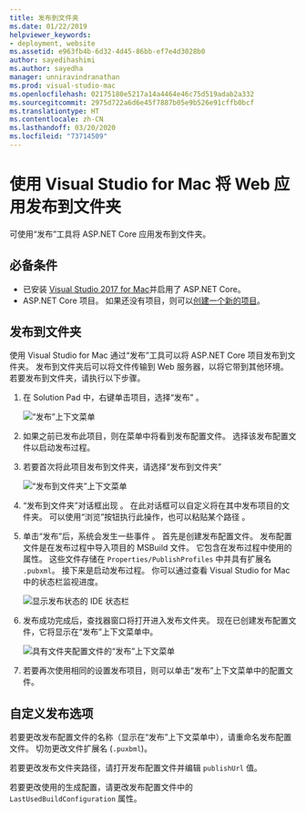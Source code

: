 ```yaml
---
title: 发布到文件夹
ms.date: 01/22/2019
helpviewer_keywords:
- deployment, website
ms.assetid: e963fb4b-6d32-4d45-86bb-ef7e4d3028b0
author: sayedihashimi
ms.author: sayedha
manager: unniravindranathan
ms.prod: visual-studio-mac
ms.openlocfilehash: 02175180e5217a14a4464e46c75d519adab2a332
ms.sourcegitcommit: 2975d722a6d6e45f7887b05e9b526e91cffb0bcf
ms.translationtype: HT
ms.contentlocale: zh-CN
ms.lasthandoff: 03/20/2020
ms.locfileid: "73714509"
---
```

# <a name="publish-a-web-app-to-a-folder-using-visual-studio-for-mac"></a>使用 Visual Studio for Mac 将 Web 应用发布到文件夹

可使用“发布”工具将 ASP.NET Core 应用发布到文件夹。

## <a name="prerequisites"></a>必备条件

- 已安装 [Visual Studio 2017 for Mac](https://visualstudio.microsoft.com/downloads/?utm_medium=microsoft&utm_source=docs.microsoft.com&utm_campaign=inline+link&utm_content=download+vs4mac2017)并启用了 ASP.NET Core。
- ASP.NET Core 项目。 如果还没有项目，则可以[创建一个新的项目](/visualstudio/mac/create-new-projects?view=vsmac-2017)。

## <a name="publish-to-folder"></a>发布到文件夹

使用 Visual Studio for Mac 通过“发布”工具可以将 ASP.NET Core 项目发布到文件夹。 发布到文件夹后可以将文件传输到 Web 服务器，以将它带到其他环境。 若要发布到文件夹，请执行以下步骤。

 1. 在 Solution Pad 中，右键单击项目，选择“发布”  。

    ![“发布”上下文菜单](media/publish-context-menu.png)

 2. 如果之前已发布此项目，则在菜单中将看到发布配置文件。 选择该发布配置文件以启动发布过程。

 3. 若要首次将此项目发布到文件夹，请选择“发布到文件夹” 

    ![“发布到文件夹”上下文菜单](media/publish-to-folder-context-menu.png)

 4. “发布到文件夹”对话框出现  。 在此对话框可以自定义将在其中发布项目的文件夹。 可以使用“浏览”按钮执行此操作，也可以粘贴某个路径  。

 5. 单击“发布”后，系统会发生一些事件  。 首先是创建发布配置文件。 发布配置文件是在发布过程中导入项目的 MSBuild 文件。 它包含在发布过程中使用的属性。 这些文件存储在 `Properties/PublishProfiles` 中并具有扩展名 `.pubxml`。 接下来是启动发布过程。 你可以通过查看 Visual Studio for Mac 中的状态栏监视进度。

    ![显示发布状态的 IDE 状态栏](media/publish-to-folder-status-bar.png)

 6. 发布成功完成后，查找器窗口将打开进入发布文件夹。 现在已创建发布配置文件，它将显示在“发布”上下文菜单中。

    ![具有文件夹配置文件的“发布”上下文菜单](media/publish-context-menu-with-folder-profile.png)

 7. 若要再次使用相同的设置发布项目，则可以单击“发布”上下文菜单中的配置文件。

## <a name="customize-publish-options"></a>自定义发布选项

若要更改发布配置文件的名称（显示在“发布”上下文菜单中），请重命名发布配置文件。 切勿更改文件扩展名 (`.puxbml`)。

若要更改发布文件夹路径，请打开发布配置文件并编辑 `publishUrl` 值。

若要更改使用的生成配置，请更改发布配置文件中的 `LastUsedBuildConfiguration` 属性。